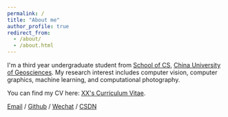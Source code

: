 ```yaml
---
permalink: /
title: "About me"
author_profile: true
redirect_from: 
  - /about/
  - /about.html
---
```


I'm a third year undergraduate student from [School of CS](https://cs.cug.edu.cn/), [China University of Geosciences](https://www.cug.edu.cn/). My research interest includes computer vision, computer graphics, machine learning, and computational photography.

You can find my CV here: [XX's Curriculum Vitae](../assets/Curriculum_Vitae.pdf).

[Email](mailto:liyangzhi0904@cug.edu.cn) / [Github](https://github.com/learner0904) / [Wechat](../images/wechat.jpg) / [CSDN](https://blog.csdn.net/qq_46681475?type=blog)


